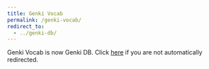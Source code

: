 ```yaml
---
title: Genki Vocab
permalink: /genki-vocab/
redirect_to:
  - ../genki-db/
---
```

Genki Vocab is now Genki DB. Click [here](../genki-db/) if you are not automatically redirected.
